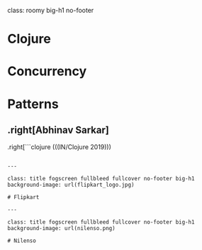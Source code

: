class: roomy big-h1 no-footer

# Clojure
# Concurrency 
# Patterns
## .right[Abhinav Sarkar]
.right[```clojure
(((IN/Clojure 2019)))
```]

---

class: title fogscreen fullbleed fullcover no-footer big-h1
background-image: url(flipkart_logo.jpg)

# Flipkart

---

class: title fogscreen fullbleed fullcover no-footer big-h1
background-image: url(nilenso.png)

# Nilenso
